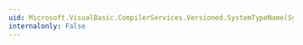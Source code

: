 ```yaml
---
uid: Microsoft.VisualBasic.CompilerServices.Versioned.SystemTypeName(System.String)
internalonly: False
---
```


